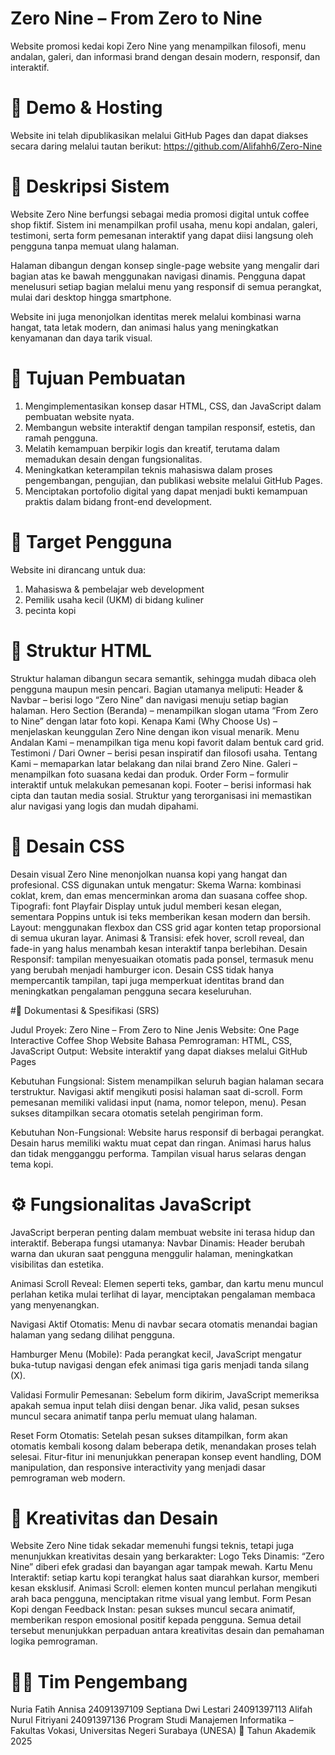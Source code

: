 # Zero Nine – From Zero to Nine
Website promosi kedai kopi Zero Nine yang menampilkan filosofi, menu andalan, galeri, dan informasi brand dengan desain modern, responsif, dan interaktif.

# 📸 Demo & Hosting
Website ini telah dipublikasikan melalui GitHub Pages dan dapat diakses secara daring melalui tautan berikut:
https://github.com/Alifahh6/Zero-Nine

# 🧩 Deskripsi Sistem
Website Zero Nine berfungsi sebagai media promosi digital untuk coffee shop fiktif. Sistem ini menampilkan profil usaha, menu kopi andalan, galeri, testimoni, serta form pemesanan interaktif yang dapat diisi langsung oleh pengguna tanpa memuat ulang halaman.

Halaman dibangun dengan konsep single-page website yang mengalir dari bagian atas ke bawah menggunakan navigasi dinamis. Pengguna dapat menelusuri setiap bagian melalui menu yang responsif di semua perangkat, mulai dari desktop hingga smartphone.

Website ini juga menonjolkan identitas merek melalui kombinasi warna hangat, tata letak modern, dan animasi halus yang meningkatkan kenyamanan dan daya tarik visual.

# 🎯 Tujuan Pembuatan

1. Mengimplementasikan konsep dasar HTML, CSS, dan JavaScript dalam pembuatan website nyata.
2. Membangun website interaktif dengan tampilan responsif, estetis, dan ramah pengguna.
3. Melatih kemampuan berpikir logis dan kreatif, terutama dalam memadukan desain dengan fungsionalitas.
4. Meningkatkan keterampilan teknis mahasiswa dalam proses pengembangan, pengujian, dan publikasi website melalui GitHub Pages.
5. Menciptakan portofolio digital yang dapat menjadi bukti kemampuan praktis dalam bidang front-end development.

# 👥 Target Pengguna
Website ini dirancang untuk dua:
1. Mahasiswa & pembelajar web development
2. Pemilik usaha kecil (UKM) di bidang kuliner
3. pecinta kopi

# 🧱 Struktur HTML
Struktur halaman dibangun secara semantik, sehingga mudah dibaca oleh pengguna maupun mesin pencari. Bagian utamanya meliputi:
Header & Navbar – berisi logo “Zero Nine” dan navigasi menuju setiap bagian halaman.
Hero Section (Beranda) – menampilkan slogan utama “From Zero to Nine” dengan latar foto kopi.
Kenapa Kami (Why Choose Us) – menjelaskan keunggulan Zero Nine dengan ikon visual menarik.
Menu Andalan Kami – menampilkan tiga menu kopi favorit dalam bentuk card grid.
Testimoni / Dari Owner – berisi pesan inspiratif dan filosofi usaha.
Tentang Kami – memaparkan latar belakang dan nilai brand Zero Nine.
Galeri – menampilkan foto suasana kedai dan produk.
Order Form – formulir interaktif untuk melakukan pemesanan kopi.
Footer – berisi informasi hak cipta dan tautan media sosial.
Struktur yang terorganisasi ini memastikan alur navigasi yang logis dan mudah dipahami.

# 🎨 Desain CSS
Desain visual Zero Nine menonjolkan nuansa kopi yang hangat dan profesional. CSS digunakan untuk mengatur:
Skema Warna: kombinasi coklat, krem, dan emas mencerminkan aroma dan suasana coffee shop.
Tipografi: font Playfair Display untuk judul memberi kesan elegan, sementara Poppins untuk isi teks memberikan kesan modern dan bersih.
Layout: menggunakan flexbox dan CSS grid agar konten tetap proporsional di semua ukuran layar.
Animasi & Transisi: efek hover, scroll reveal, dan fade-in yang halus menambah kesan interaktif tanpa berlebihan.
Desain Responsif: tampilan menyesuaikan otomatis pada ponsel, termasuk menu yang berubah menjadi hamburger icon.
Desain CSS tidak hanya mempercantik tampilan, tapi juga memperkuat identitas brand dan meningkatkan pengalaman pengguna secara keseluruhan.

#📑 Dokumentasi & Spesifikasi (SRS)

Judul Proyek: Zero Nine – From Zero to Nine
Jenis Website: One Page Interactive Coffee Shop Website
Bahasa Pemrograman: HTML, CSS, JavaScript
Output: Website interaktif yang dapat diakses melalui GitHub Pages

Kebutuhan Fungsional:
Sistem menampilkan seluruh bagian halaman secara terstruktur.
Navigasi aktif mengikuti posisi halaman saat di-scroll.
Form pemesanan memiliki validasi input (nama, nomor telepon, menu).
Pesan sukses ditampilkan secara otomatis setelah pengiriman form.

Kebutuhan Non-Fungsional:
Website harus responsif di berbagai perangkat.
Desain harus memiliki waktu muat cepat dan ringan.
Animasi harus halus dan tidak mengganggu performa.
Tampilan visual harus selaras dengan tema kopi.

# ⚙️ Fungsionalitas JavaScript
JavaScript berperan penting dalam membuat website ini terasa hidup dan interaktif. Beberapa fungsi utamanya:
Navbar Dinamis:
Header berubah warna dan ukuran saat pengguna menggulir halaman, meningkatkan visibilitas dan estetika.

Animasi Scroll Reveal:
Elemen seperti teks, gambar, dan kartu menu muncul perlahan ketika mulai terlihat di layar, menciptakan pengalaman membaca yang menyenangkan.

Navigasi Aktif Otomatis:
Menu di navbar secara otomatis menandai bagian halaman yang sedang dilihat pengguna.

Hamburger Menu (Mobile):
Pada perangkat kecil, JavaScript mengatur buka-tutup navigasi dengan efek animasi tiga garis menjadi tanda silang (X).

Validasi Formulir Pemesanan:
Sebelum form dikirim, JavaScript memeriksa apakah semua input telah diisi dengan benar. Jika valid, pesan sukses muncul secara animatif tanpa perlu memuat ulang halaman.

Reset Form Otomatis:
Setelah pesan sukses ditampilkan, form akan otomatis kembali kosong dalam beberapa detik, menandakan proses telah selesai.
Fitur-fitur ini menunjukkan penerapan konsep event handling, DOM manipulation, dan responsive interactivity yang menjadi dasar pemrograman web modern.

# 🌈 Kreativitas dan Desain
Website Zero Nine tidak sekadar memenuhi fungsi teknis, tetapi juga menunjukkan kreativitas desain yang berkarakter:
Logo Teks Dinamis: “Zero Nine” diberi efek gradasi dan bayangan agar tampak mewah.
Kartu Menu Interaktif: setiap kartu kopi terangkat halus saat diarahkan kursor, memberi kesan eksklusif.
Animasi Scroll: elemen konten muncul perlahan mengikuti arah baca pengguna, menciptakan ritme visual yang lembut.
Form Pesan Kopi dengan Feedback Instan: pesan sukses muncul secara animatif, memberikan respon emosional positif kepada pengguna.
Semua detail tersebut menunjukkan perpaduan antara kreativitas desain dan pemahaman logika pemrograman.

# 👩‍💻 Tim Pengembang
Nuria Fatih Annisa	24091397109	
Septiana Dwi Lestari	24091397113
Alifah Nurul Fitriyani	24091397136	
Program Studi Manajemen Informatika – Fakultas Vokasi, Universitas Negeri Surabaya (UNESA)
📅 Tahun Akademik 2025
